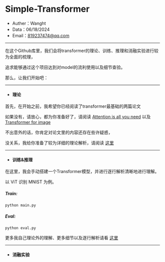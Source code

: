 # Simple-Transformer

- Auther：Wanght
- Data：06/18/2024
- Email：819237474@qq.com

---

在这个Github库里，我们会将transformer的理论、训练、推理和消融实验进行较为全面的梳理，

追求能够通过这个项目达到对model的流利使用以及细节查验。

那么，让我们开始吧：

---

- #### 理论

首先，在开始之前，我希望你已经阅读了transformer最基础的两篇论文

如果没有，请放心，都为你准备好了，请阅读 [Attention is all you need](./ref/Transformer.pdf) 以及 [Transformer for image](./ref/ViT.pdf)

不出意外的话，你肯定对论文里的内容还存在些许疑惑，

没关系，我给你准备了较为详细的理论解析，请阅读 [这里](./theory/README.md)

----

- #### 训练&推理

在这里，我会手动搭建一个Transformer模型，并进行逐行解析清晰地进行理解。

以 ViT 识别 MNIST 为例。

##### Train:

```
python main.py
```

##### Eval:

```
python eval.py
```

更多我自己理论外的理解、更多细节以及逐行解析请看 [这里](./models/README.md)

----

- #### 消融实验

